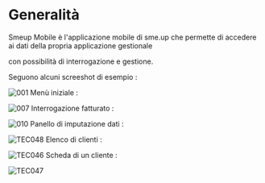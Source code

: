 # Generalità

Smeup Mobile è l'applicazione mobile di sme.up che permette di accedere ai dati della propria applicazione gestionale

con possibilità di interrogazione e gestione.

Seguono alcuni screeshot di esempio : 

![001](https://doc.smeup.com/immagini/MOBASE_01/001.png)
Menù iniziale : 

![007](https://doc.smeup.com/immagini/MOBASE_01/007.png)
Interrogazione fatturato : 


![010](https://doc.smeup.com/immagini/MOBASE_01/010.png)
Panello di imputazione dati : 


![TEC048](https://doc.smeup.com/immagini/MOBASE_01/TEC048.png)
Elenco di clienti : 


![TEC046](https://doc.smeup.com/immagini/MOBASE_01/TEC046.png)
Scheda di un cliente : 


![TEC047](https://doc.smeup.com/immagini/MOBASE_01/TEC047.png)
